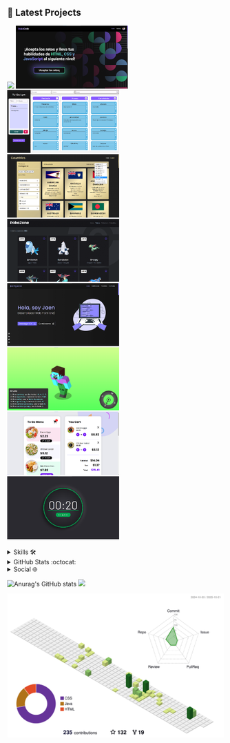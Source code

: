 ## 🎉 Latest Projects
    
<div>
    <a href="https://github.com/jaenfigueroa/cifrador-de-textos"><img src="https://raw.githubusercontent.com/jaenfigueroa/text-encriptor/main/assets/enc-desktop.png" width="260px" /></a>
    <a href="https://github.com/jaenfigueroa/Quizz-Code"><img src="./assets/quizz8.png" width="260px" /></a>
    <a href="https://github.com/GaredLyon/Tu-Du-Lyzt"><img src="./assets/tudu1.png" width="260px" /></a>
    <a href="https://github.com/jaenfigueroa/Countries"><img src="https://github.com/jaenfigueroa/Countries/blob/main/assets/paises2.png" width="260px" /></a>
    <a href="https://github.com/jaenfigueroa/PokeZone"><img src="https://github.com/jaenfigueroa/jaenfigueroa/raw/main/assets/poke2.png" width="260px"/></a>
    <a href="https://github.com/jaenfigueroa/web-portfolio"><img src="https://github.com/jaenfigueroa/jaenfigueroa/raw/main/portafolio.png" width="260px"/></a>
    <a href="https://github.com/jaenfigueroa/JaenCraft"><img src="https://github.com/jaenfigueroa/jaenfigueroa/raw/main/assets/jaencraft.png" width="260px"/></a>
    <a href="https://github.com/jaenfigueroa/eCommerce"><img src="https://github.com/jaenfigueroa/jaenfigueroa/raw/main/assets/ecommerce.png" width="260px"/></a>
    <a href="https://github.com/jaenfigueroa/Pomodoro-timer"><img src="https://github.com/jaenfigueroa/jaenfigueroa/raw/main/assets/reloj.png" width="260px"/></a>
</div>

</br>

<details>
  <summary>Skills 🛠️</summary></br>
  <img src="https://skillicons.dev/icons?i=react,typescript,javascript,nodejs,express,jest,redux,mongodb,firebase,supabase,bash,md,html,css,sass"></img>


</details>

<details>
  <summary>GitHub Stats :octocat:</summary></br>

![](http://github-profile-summary-cards.vercel.app/api/cards/profile-details?username=jaenfigueroa&theme=aura)  <!-- aura react  -->
![](http://github-profile-summary-cards.vercel.app/api/cards/repos-per-language?username=jaenfigueroa&theme=aura) 
![](http://github-profile-summary-cards.vercel.app/api/cards/most-commit-language?username=jaenfigueroa&theme=aura)
![](http://github-profile-summary-cards.vercel.app/api/cards/stats?username=jaenfigueroa&theme=aura)
![](http://github-profile-summary-cards.vercel.app/api/cards/productive-time?username=jaenfigueroa&theme=aura&utcOffset=8)
    
</details>

<details>
  <summary>Social 🌐</summary></br>
  <a href="https://www.linkedin.com/in/jaenfigueroa/"><img src="https://skillicons.dev/icons?i=linkedin"></img></a>
  <a href="https://twitter.com/jaenfigueroa_"><img src="https://skillicons.dev/icons?i=twitter"></img></a>
  <a href=""><img src="https://skillicons.dev/icons?i=discord"></img></a>
</details>

![Anurag's GitHub stats](https://github-readme-stats.vercel.app/api?username=anuraghazra&show_icons=true&theme=radical)
![](https://github.com/jaenfigueroa/jaenfigueroa/blob/output/github-contribution-grid-snake.svg)

![](./profile-3d-contrib/profile-green-animate.svg)
